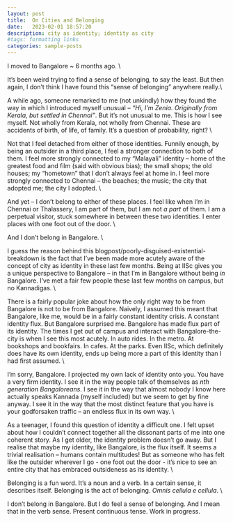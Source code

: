 ```yaml
---
layout: post
title:  On Cities and Belonging
date:   2023-02-01 18:57:20
description: city as identity; identity as city
#tags: formatting links
categories: sample-posts
---
```


I moved to Bangalore ~ 6 months ago. \

It’s been weird trying to find a sense of belonging, to say the least. But then again, I don’t think I have found this “sense of belonging” anywhere really.\

A while ago, someone remarked to me (not unkindly) how they found the way in which I introduced myself unusual – *“Hi, I’m Zenia. Originally from Kerala, but settled in Chennai”*. But it’s not unusual to me. This is how I see myself. Not wholly from Kerala, not wholly from Chennai. These are accidents of birth, of life, of family. It’s a question of probability, right? \

Not that I feel detached from either of those identities. Funnily enough, by being an outsider in a third place, I feel a stronger connection to both of them. I feel more strongly connected to my “Malayali” identity – home of the greatest food and film (said with obvious bias); the small shops; the old houses; my “hometown” that I don’t always feel at home in. I feel more strongly connected to Chennai – the beaches; the music; the city that adopted me; the city I adopted. \

And yet – I don’t belong to either of these places. I feel like when I’m in Chennai or Thalassery, I am part of them, but I am not *a part* of them. I am a perpetual visitor, stuck somewhere in between these two identities. I enter places with one foot out of the door. \

And I don’t belong in Bangalore. \

I guess the reason behind this blogpost/poorly-disguised-existential-breakdown is the fact that I’ve been made more acutely aware of the concept of city as identity in these last few months. Being at IISc gives you a unique perspective to Bangalore – in that I’m in Bangalore without being *in* Bangalore. I’ve met a fair few people these last few months on campus, but no Kannadigas. \

There is a fairly popular joke about how the only right way to be from Bangalore is not to be from Bangalore. Naively, I assumed this meant that Bangalore, like me, would be in a fairly constant identity crisis. A constant identity flux. But Bangalore surprised me. Bangalore has made flux part of its identity. The times I get out of campus and interact with Bangalore-the-city is when I see this most acutely. In auto rides. In the metro. At bookshops and bookfairs. In cafes. At the parks. Even IISc, which definitely does have its own identity, ends up being more a part of this identity than I had first assumed. \

I’m sorry, Bangalore. I projected my own lack of identity onto you. You have a very firm identity. I see it in the way people talk of themselves as *nth generation Bangaloreans*. I see it in the way that almost nobody I know here actually speaks Kannada (myself included) but we seem to get by fine anyway. I see it in the way that the most distinct feature that you have is your godforsaken traffic – an endless flux in its own way. \

As a teenager, I found this question of identity a difficult one. I felt upset about how I couldn’t connect together all the dissonant parts of me into one coherent story. As I get older, the identity problem doesn’t go away. But I realise that maybe my identity, like Bangalore, is the flux itself. It seems a trivial realisation – humans contain multitudes! But as someone who has felt like the outsider wherever I go - one foot out the door - it’s nice to see an entire city that has embraced outsideness as its identity. \

Belonging is a fun word. It’s a noun and a verb. In a certain sense, it describes itself. Belonging is the act of belonging. *Omnis cellula e cellula*. \

I don’t belong in Bangalore. But I do feel a sense of belonging. And I mean that in the verb sense. Present continuous tense. Work in progress.
